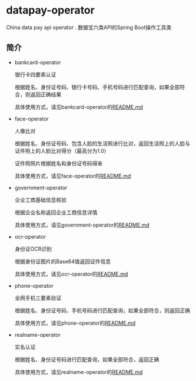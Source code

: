 # datapay-operator
China data pay api operator .
数据宝六类API的Spring Boot操作工具类

## 简介

* bankcard-operator

    银行卡四要素认证
    
    根据姓名、身份证号码、银行卡号码、手机号码进行匹配查询，如果全部符合，则返回正确结果
    
    具体使用方式，请见bankcard-operator的[README.md](https://github.com/liumapp/datapay-operator/tree/master/bankcard-operator)
    
* face-operator

    人像比对
    
    根据姓名、身份证号码、包含人脸的生活照进行比对，返回生活照上的人脸与证件照上的人脸比对得分（最高分为1.0）
    
    证件照照片根据姓名和身份证号码得来
    
    具体使用方式，请见face-operator的[README.md](https://github.com/liumapp/datapay-operator/tree/master/face-operator)
    
* government-operator

    企业工商基础信息核验
    
    根据企业名称返回企业工商信息详情
    
    具体使用方式，请见government-operator的[README.md](https://github.com/liumapp/datapay-operator/tree/master/government-operator)
    
* ocr-operator

    身份证OCR识别
    
    根据身份证图片的Base64值返回证件信息
    
    具体使用方式，请见ocr-operator的[README.md](https://github.com/liumapp/datapay-operator/tree/master/ocr-operator)
    
* phone-operator

    全网手机三要素验证
    
    根据姓名、身份证号码、手机号码进行匹配查询，如果全部符合，则返回正确
    
    具体使用方式，请见phone-operator的[README.md](https://github.com/liumapp/datapay-operator/tree/master/phone-operator)
    
* realname-operator

    实名认证
    
    根据姓名、身份证号码进行匹配查询，如果全部符合，返回正确
    
    具体使用方式，请见realname-operator的[README.md](https://github.com/liumapp/datapay-operator/tree/master/realname-operator)
    
    
    












 
